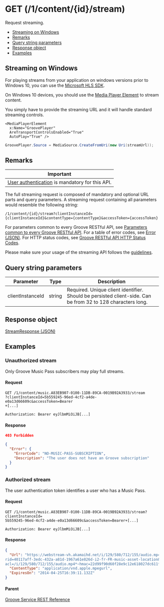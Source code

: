 # GET (/1/content/{id}/stream)
Request streaming.

-   [Streaming on Windows](#streaming-on-windows)
-   [Remarks](#remarks)
-   [Query string parameters](#query-string-parameters)
-   [Response object](#response-object)
-   [Examples](#examples)

## Streaming on Windows
For playing streams from your application on windows versions prior to Windows 10, you can use the [Microsoft HLS SDK](http://github.com/MicrosoftDX/MicrosoftHLSSDK).

On Windows 10 devices, you should use the [Media Player Element](https://msdn.microsoft.com/en-us/library/windows/apps/Windows.UI.Xaml.Controls.MediaPlayerElement.aspx) to stream content.

You simply have to provide the streaming URL and it will handle standard streaming controls.

```xaml
<MediaPlayerElement
  x:Name="GroovePlayer"
  AreTransportControlsEnabled="True"
  AutoPlay="True" />
```

```csharp
GroovePlayer.Source = MediaSource.CreateFromUri(new Uri(streamUrl));
```

## Remarks
| Important                                                                        |
|------------------------------------------------------------------------------------------|
| [User authentication](../Using-the-Groove-RESTful-Services/User-Authentication.md) is mandatory for this API. |

The full streaming request is composed of mandatory and optional URL parts and query parameters. A streaming request containing all parameters would resemble the following string:
```
/1/content/{id}/stream?clientInstanceId={clientInstanceId}&contentType={contentType}&accessToken={accessToken}
```

For parameters common to every Groove RESTful API, see [Parameters common to every Groove RESTful API](CommonParameters.md). For a table of error codes, see [Error (JSON)](JSON-Error.md). For HTTP status codes, see [Groove RESTful API HTTP Status Codes](HTTPStatusCodes.md).

Please make sure your usage of the streaming API follows the [guidelines](../Using-the-Groove-RESTful-Services/Guidelines.md).

## Query string parameters
| **Parameter**    | **Type** | **Description**                                                                                             |
|------------------|----------|-------------------------------------------------------------------------------------------------------------|
| clientInstanceId | string   | Required. Unique client identifier. Should be persisted client-side. Can be from 32 to 128 characters long. |

## Response object
[StreamResponse (JSON)](JSON-StreamResponse.md)

## Examples
### Unauthorized stream
Only Groove Music Pass subscribers may play full streams.

#### Request
```http
GET /1/content/music.A83EB907-0100-11DB-89CA-0019B92A3933/stream
?clientInstanceId=5b559245-96ed-4cf2-a4de-e0a13d66609c&accessToken=Bearer
+[...]

Authorization: Bearer eyJlbmMiOiJB[...]
```

#### Response
```json
403 Forbidden

{
  "Error": {
    "ErrorCode": "NO-MUSIC-PASS-SUBSCRIPTION",
    "Description": "The user does not have an Groove subscription"
  }
}
```

### Authorized stream
The user authentication token identifies a user who has a Music Pass.

#### Request
```http
GET /1/content/music.A83EB907-0100-11DB-89CA-0019B92A3933/stream?clientInstanceId=
5b559245-96ed-4cf2-a4de-e0a13d66609c&accessToken=Bearer+[...]

Authorization: Bearer eyJlbmMiOiJB[...]
```

#### Response
```json
{
  "Url": "https://webstream-vh.akamaihd.net/i/129/580/712/155/audio.mp4/master.m3u8?
rid=40117aff-3edc-432a-a81d-1967a61e826d-i2-fr-FR-music-asset-location&hdnea=exp=1398443951~
acl=/i/129/580/712/155/audio.mp4*~hmac=22d99f90d60f28e9c12e618027dc611f973c9ba614ad04c7210570d807e6398c",
  "ContentType": "application/vnd.apple.mpegurl",
  "ExpiresOn": "2014-04-25T16:39:11.132Z"
}
```

#### Parent
[Groove Service REST Reference](overview.md)
